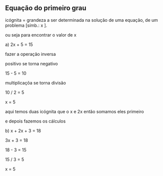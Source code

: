 ## Equação do primeiro grau 

icógnita = grandeza a ser determinada na solução de uma equação, de um problema [símb.: x ]. 

ou seja para encontrar o valor de x  

a) 2x + 5 = 15

fazer a operação inversa 

positivo se torna negativo

15 - 5 = 10 

multiplicaçõa se torna divisão 

10 / 2 = 5

x = 5

aqui temos duas icógnita que o x e 2x então somamos eles primeiro  

e depois fazemos os cálculos 

b) x + 2x + 3 = 18 

 3x + 3 = 18 
 
 18 - 3 = 15 
 
 15 / 3 = 5 
 
 x = 5 
